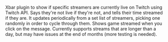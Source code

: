 Xbar plugin to show if specific streamers are currently live on Twitch using Twitch API. Says they're not live if they're not, and tells their time streamed if they are. It updates periodically from a set list of streamers, picking one randomly in order to cycle through them. Shows game streamed when you click on the message. Currently supports streams that are longer than a day, but may have issues at the end of months (more testing is needed).